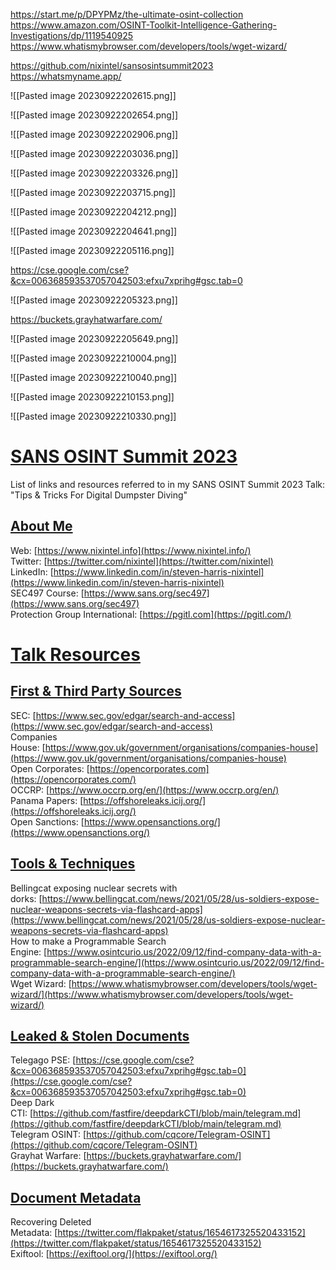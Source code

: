 
https://start.me/p/DPYPMz/the-ultimate-osint-collection
https://www.amazon.com/OSINT-Toolkit-Intelligence-Gathering-Investigations/dp/1119540925
https://www.whatismybrowser.com/developers/tools/wget-wizard/

https://github.com/nixintel/sansosintsummit2023
https://whatsmyname.app/





![[Pasted image 20230922202615.png]]

![[Pasted image 20230922202654.png]]

![[Pasted image 20230922202906.png]]

![[Pasted image 20230922203036.png]]

![[Pasted image 20230922203326.png]]

![[Pasted image 20230922203715.png]]

![[Pasted image 20230922204212.png]]

![[Pasted image 20230922204641.png]]

![[Pasted image 20230922205116.png]]

https://cse.google.com/cse?&cx=006368593537057042503:efxu7xprihg#gsc.tab=0

![[Pasted image 20230922205323.png]]

https://buckets.grayhatwarfare.com/

![[Pasted image 20230922205649.png]]

![[Pasted image 20230922210004.png]]

![[Pasted image 20230922210040.png]]

![[Pasted image 20230922210153.png]]

![[Pasted image 20230922210330.png]]

# [SANS OSINT Summit 2023](https://github.com/nixintel/sansosintsummit2023#sans-osint-summit-2023)

List of links and resources referred to in my SANS OSINT Summit 2023 Talk: "Tips & Tricks For Digital Dumpster Diving"

## [About Me](https://github.com/nixintel/sansosintsummit2023#about-me)

Web: [https://www.nixintel.info](https://www.nixintel.info/)  
Twitter: [https://twitter.com/nixintel](https://twitter.com/nixintel)  
LinkedIn: [https://www.linkedin.com/in/steven-harris-nixintel](https://www.linkedin.com/in/steven-harris-nixintel)  
SEC497 Course: [https://www.sans.org/sec497](https://www.sans.org/sec497)  
Protection Group International: [https://pgitl.com](https://pgitl.com/)

# [Talk Resources](https://github.com/nixintel/sansosintsummit2023#talk-resources)

## [First & Third Party Sources](https://github.com/nixintel/sansosintsummit2023#first--third-party-sources)

SEC: [https://www.sec.gov/edgar/search-and-access](https://www.sec.gov/edgar/search-and-access)  
Companies House: [https://www.gov.uk/government/organisations/companies-house](https://www.gov.uk/government/organisations/companies-house)  
Open Corporates: [https://opencorporates.com](https://opencorporates.com/)  
OCCRP: [https://www.occrp.org/en/](https://www.occrp.org/en/)  
Panama Papers: [https://offshoreleaks.icij.org/](https://offshoreleaks.icij.org/)  
Open Sanctions: [https://www.opensanctions.org/](https://www.opensanctions.org/)

## [Tools & Techniques](https://github.com/nixintel/sansosintsummit2023#tools--techniques)

Bellingcat exposing nuclear secrets with dorks: [https://www.bellingcat.com/news/2021/05/28/us-soldiers-expose-nuclear-weapons-secrets-via-flashcard-apps](https://www.bellingcat.com/news/2021/05/28/us-soldiers-expose-nuclear-weapons-secrets-via-flashcard-apps)  
How to make a Programmable Search Engine: [https://www.osintcurio.us/2022/09/12/find-company-data-with-a-programmable-search-engine/](https://www.osintcurio.us/2022/09/12/find-company-data-with-a-programmable-search-engine/)  
Wget Wizard: [https://www.whatismybrowser.com/developers/tools/wget-wizard/](https://www.whatismybrowser.com/developers/tools/wget-wizard/)

## [Leaked & Stolen Documents](https://github.com/nixintel/sansosintsummit2023#leaked--stolen-documents)

Telegago PSE: [https://cse.google.com/cse?&cx=006368593537057042503:efxu7xprihg#gsc.tab=0](https://cse.google.com/cse?&cx=006368593537057042503:efxu7xprihg#gsc.tab=0)  
Deep Dark CTI: [https://github.com/fastfire/deepdarkCTI/blob/main/telegram.md](https://github.com/fastfire/deepdarkCTI/blob/main/telegram.md)  
Telegram OSINT: [https://github.com/cqcore/Telegram-OSINT](https://github.com/cqcore/Telegram-OSINT)  
Grayhat Warfare: [https://buckets.grayhatwarfare.com/](https://buckets.grayhatwarfare.com/)

## [Document Metadata](https://github.com/nixintel/sansosintsummit2023#document-metadata)

Recovering Deleted Metadata: [https://twitter.com/flakpaket/status/1654617325520433152](https://twitter.com/flakpaket/status/1654617325520433152)  
Exiftool: [https://exiftool.org/](https://exiftool.org/)